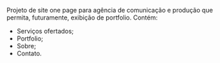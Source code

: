 Projeto de site one page para agência de comunicação e produção que permita, futuramente, exibição de portfolio. Contém:

- Serviços ofertados;
- Portfolio;
- Sobre;
- Contato.

